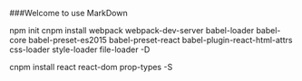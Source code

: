 ###Welcome to use MarkDown

npm init
cnpm install webpack 
			 webpack-dev-server 
			 babel-loader
			 babel-core 
			 babel-preset-es2015 
			 babel-preset-react 
			 babel-plugin-react-html-attrs 
			 css-loader 
			 style-loader 
			 file-loader -D


cnpm install react react-dom prop-types -S
